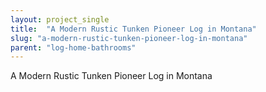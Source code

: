 ```yaml
---
layout: project_single
title:  "A Modern Rustic Tunken Pioneer Log in Montana"
slug: "a-modern-rustic-tunken-pioneer-log-in-montana"
parent: "log-home-bathrooms"
---
```

A Modern Rustic Tunken Pioneer Log in Montana